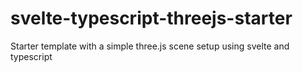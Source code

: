 # svelte-typescript-threejs-starter
Starter template with a simple three.js scene setup using svelte and typescript
